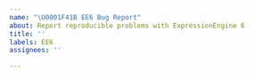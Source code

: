 ```yaml
---
name: "\U0001F41B EE6 Bug Report"
about: Report reproducible problems with ExpressionEngine 6
title: ''
labels: EE6
assignees: ''

---
```


<!--
Please describe your issue in as much detail as you can; what you were trying to do, what steps did you take, what did you expect, and what did you see instead.

Make sure to mention what page you are on, if this issue is in the Control Panel provide the URL (domain name can be removed).

Add a screenshot. If error backtrace is available, provide it.

If this is a front-end issue, provide the template code you have been using.

Tell us about your environment (EE version including beta number, PHP/MySQL version, web server, OS etc)

Lastly, anything else you may find useful for us to know! (But please don't put multiple bugs into same issue - create a separate issue for each bug)
-->
